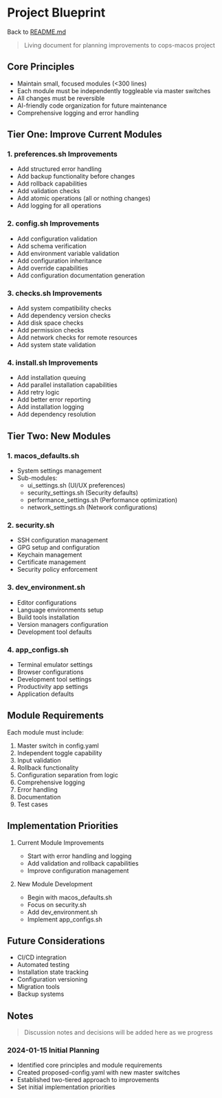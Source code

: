 # Project Blueprint

Back to [README.md](../README.md)

> Living document for planning improvements to cops-macos project

## Core Principles

- Maintain small, focused modules (<300 lines)
- Each module must be independently toggleable via master switches
- All changes must be reversible
- AI-friendly code organization for future maintenance
- Comprehensive logging and error handling

## Tier One: Improve Current Modules

### 1. preferences.sh Improvements

- Add structured error handling
- Add backup functionality before changes
- Add rollback capabilities
- Add validation checks
- Add atomic operations (all or nothing changes)
- Add logging for all operations

### 2. config.sh Improvements

- Add configuration validation
- Add schema verification
- Add environment variable validation
- Add configuration inheritance
- Add override capabilities
- Add configuration documentation generation

### 3. checks.sh Improvements

- Add system compatibility checks
- Add dependency version checks
- Add disk space checks
- Add permission checks
- Add network checks for remote resources
- Add system state validation

### 4. install.sh Improvements

- Add installation queuing
- Add parallel installation capabilities
- Add retry logic
- Add better error reporting
- Add installation logging
- Add dependency resolution

## Tier Two: New Modules

### 1. macos_defaults.sh

- System settings management
- Sub-modules:
  - ui_settings.sh (UI/UX preferences)
  - security_settings.sh (Security defaults)
  - performance_settings.sh (Performance optimization)
  - network_settings.sh (Network configurations)

### 2. security.sh

- SSH configuration management
- GPG setup and configuration
- Keychain management
- Certificate management
- Security policy enforcement

### 3. dev_environment.sh

- Editor configurations
- Language environments setup
- Build tools installation
- Version managers configuration
- Development tool defaults

### 4. app_configs.sh

- Terminal emulator settings
- Browser configurations
- Development tool settings
- Productivity app settings
- Application defaults

## Module Requirements

Each module must include:

1. Master switch in config.yaml
2. Independent toggle capability
3. Input validation
4. Rollback functionality
5. Configuration separation from logic
6. Comprehensive logging
7. Error handling
8. Documentation
9. Test cases

## Implementation Priorities

1. Current Module Improvements
   - Start with error handling and logging
   - Add validation and rollback capabilities
   - Improve configuration management

2. New Module Development
   - Begin with macos_defaults.sh
   - Focus on security.sh
   - Add dev_environment.sh
   - Implement app_configs.sh

## Future Considerations

- CI/CD integration
- Automated testing
- Installation state tracking
- Configuration versioning
- Migration tools
- Backup systems

## Notes

> Discussion notes and decisions will be added here as we progress

### 2024-01-15 Initial Planning

- Identified core principles and module requirements
- Created proposed-config.yaml with new master switches
- Established two-tiered approach to improvements
- Set initial implementation priorities
